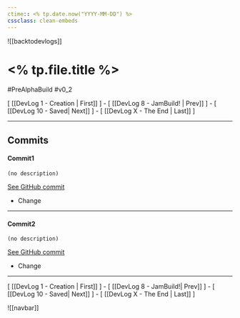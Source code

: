 ```yaml
---
ctime:: <% tp.date.now("YYYY-MM-DD") %>
cssclass: clean-embeds
---
```

![[backtodevlogs]]
# <% tp.file.title %>

#PreAlphaBuild #v0_2

\[ [[DevLog 1 - Creation | First]] \] - \[ [[DevLog 8 - JamBuild! | Prev]] \] - \[ [[DevLog 10 - Saved| Next]] \] - \[ [[DevLog X - The End | Last]] \]

---

## Commits

#### Commit1
```
(no description)
```
[See GitHub commit](https://github.com/RayoROAR/GreenTop/commit/94fccd101820f5f4981c42513b5e8553e10253a6)

- Change



---

#### Commit2
```
(no description)
```
[See GitHub commit](https://github.com/RayoROAR/GreenTop/commit/94fccd101820f5f4981c42513b5e8553e10253a6)

- Change



---

\[ [[DevLog 1 - Creation | First]] \] - \[ [[DevLog 8 - JamBuild!| Prev]] \] - \[ [[DevLog 10 - Saved| Next]] \] - \[ [[DevLog X - The End | Last]] \]

![[navbar]]